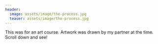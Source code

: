```yaml
---
header:
  image: assets/image/the-process.jpg
  teaser: assets/image/the-process.jpg
---
```


<p>
  This was for an art course.  Artwork was drawn by my partner at the time.  Scroll down and see!
</p>
